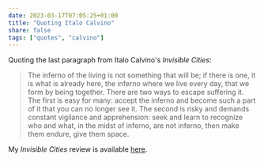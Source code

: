 ```yaml
---
date: 2023-03-17T07:05:25+01:00
title: "Quoting Italo Calvino"
share: false
tags: ["quotes", "calvino"]
---
```

Quoting the last paragraph from Italo Calvino's *Invisible Cities*:

> The inferno of the living is not something that will be; if there is one, it is what is already here, the inferno where we live every day, that we form by being together. There are two ways to escape suffering it. The first is easy for many: accept the inferno and become such a part of it that you can no longer see it. The second is risky and demands constant vigilance and apprehension: seek and learn to recognize who and what, in the midst of inferno, are not inferno, then make them endure, give them space.

My *Invisible Cities* review is available [here](/book-review-invisible-cities/).



 [rss]: https://nicolaiarocci.com/index.xml
 [m]: https://fosstodon.org/@nicola
 [nl]: https://buttondown.email/nicolaiarocci
